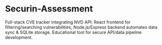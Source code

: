 # Securin-Assessment
Full-stack CVE tracker integrating NVD API: React frontend for filtering/searching vulnerabilities, Node.js/Express backend automates data sync &amp; SQLite storage. Educational tool for secure API/data pipeline development.
